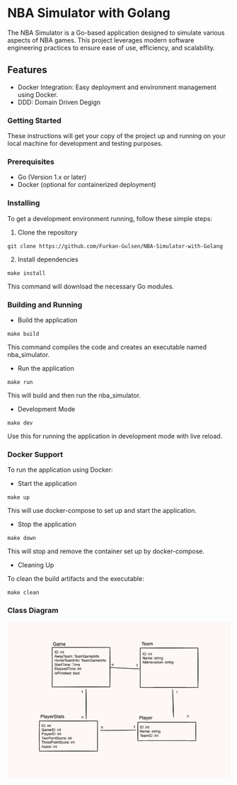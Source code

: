 # NBA Simulator with Golang

The NBA Simulator is a Go-based application designed to simulate various aspects of NBA games. This project leverages modern software engineering practices to ensure ease of use, efficiency, and scalability.

## Features

- Docker Integration: Easy deployment and environment management using Docker.
- DDD: Domain Driven Degign

### Getting Started

These instructions will get your copy of the project up and running on your local machine for development and testing purposes.

### Prerequisites

- Go (Version 1.x or later)
- Docker (optional for containerized deployment)

### Installing

To get a development environment running, follow these simple steps:

1. Clone the repository

```
git clone https://github.com/Furkan-Gulsen/NBA-Simulator-with-Golang
```

2. Install dependencies

```
make install
```

This command will download the necessary Go modules.

### Building and Running

- Build the application

```
make build
```

This command compiles the code and creates an executable named nba_simulator.

- Run the application

```
make run
```

This will build and then run the nba_simulator.

- Development Mode

```
make dev
```

Use this for running the application in development mode with live reload.

### Docker Support

To run the application using Docker:

- Start the application

```
make up
```

This will use docker-compose to set up and start the application.

- Stop the application

```
make down
```

This will stop and remove the container set up by docker-compose.

- Cleaning Up

To clean the build artifacts and the executable:

```
make clean
```

### Class Diagram

![Class Diagram](assets/class_diagram.png)

```

```
